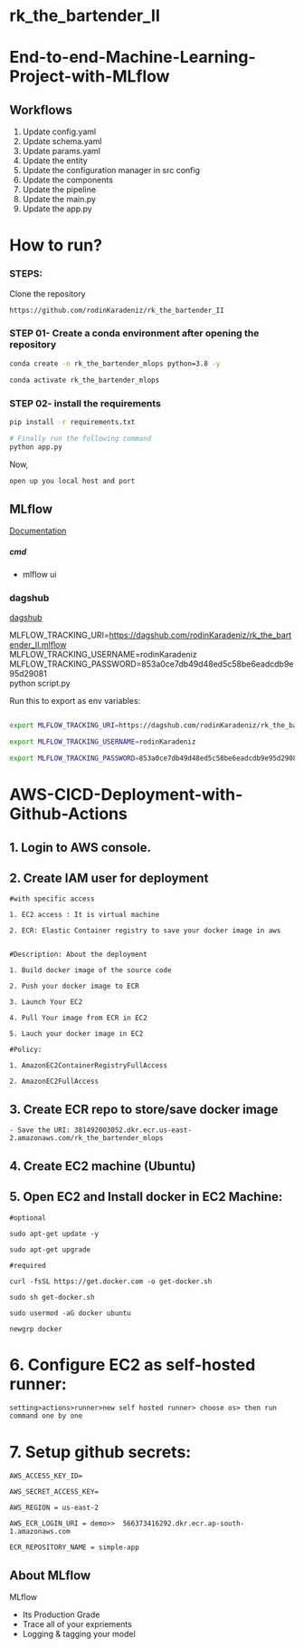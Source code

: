 # rk_the_bartender_II

# End-to-end-Machine-Learning-Project-with-MLflow

## Workflows

1. Update config.yaml
2. Update schema.yaml
3. Update params.yaml
4. Update the entity
5. Update the configuration manager in src config
6. Update the components
7. Update the pipeline
8. Update the main.py
9. Update the app.py

# How to run?

### STEPS:

Clone the repository

```bash
https://github.com/rodinKaradeniz/rk_the_bartender_II
```

### STEP 01- Create a conda environment after opening the repository

```bash
conda create -n rk_the_bartender_mlops python=3.8 -y
```

```bash
conda activate rk_the_bartender_mlops
```

### STEP 02- install the requirements

```bash
pip install -r requirements.txt
```

```bash
# Finally run the following command
python app.py
```

Now,

```bash
open up you local host and port
```

## MLflow

[Documentation](https://mlflow.org/docs/latest/index.html)

##### cmd

- mlflow ui

### dagshub

[dagshub](https://dagshub.com/)

MLFLOW_TRACKING_URI=https://dagshub.com/rodinKaradeniz/rk_the_bartender_II.mlflow \
MLFLOW_TRACKING_USERNAME=rodinKaradeniz \
MLFLOW_TRACKING_PASSWORD=853a0ce7db49d48ed5c58be6eadcdb9e95d29081 \
python script.py

Run this to export as env variables:

```bash

export MLFLOW_TRACKING_URI=https://dagshub.com/rodinKaradeniz/rk_the_bartender_II.mlflow

export MLFLOW_TRACKING_USERNAME=rodinKaradeniz

export MLFLOW_TRACKING_PASSWORD=853a0ce7db49d48ed5c58be6eadcdb9e95d29081

```

# AWS-CICD-Deployment-with-Github-Actions

## 1. Login to AWS console.

## 2. Create IAM user for deployment

    #with specific access

    1. EC2 access : It is virtual machine

    2. ECR: Elastic Container registry to save your docker image in aws


    #Description: About the deployment

    1. Build docker image of the source code

    2. Push your docker image to ECR

    3. Launch Your EC2

    4. Pull Your image from ECR in EC2

    5. Lauch your docker image in EC2

    #Policy:

    1. AmazonEC2ContainerRegistryFullAccess

    2. AmazonEC2FullAccess

## 3. Create ECR repo to store/save docker image

    - Save the URI: 381492003052.dkr.ecr.us-east-2.amazonaws.com/rk_the_bartender_mlops

## 4. Create EC2 machine (Ubuntu)

## 5. Open EC2 and Install docker in EC2 Machine:

    #optional

    sudo apt-get update -y

    sudo apt-get upgrade

    #required

    curl -fsSL https://get.docker.com -o get-docker.sh

    sudo sh get-docker.sh

    sudo usermod -aG docker ubuntu

    newgrp docker

# 6. Configure EC2 as self-hosted runner:

    setting>actions>runner>new self hosted runner> choose os> then run command one by one

# 7. Setup github secrets:

    AWS_ACCESS_KEY_ID=

    AWS_SECRET_ACCESS_KEY=

    AWS_REGION = us-east-2

    AWS_ECR_LOGIN_URI = demo>>  566373416292.dkr.ecr.ap-south-1.amazonaws.com

    ECR_REPOSITORY_NAME = simple-app

## About MLflow

MLflow

- Its Production Grade
- Trace all of your expriements
- Logging & tagging your model
